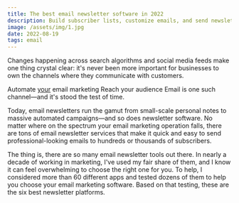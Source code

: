 ```yaml
---
title: The best email newsletter software in 2022
description: Build subscriber lists, customize emails, and send newsletters with these email newsletter platforms for your business.
image: /assets/img/1.jpg
date: 2022-08-19
tags: email
---
```

Changes happening across search algorithms and social media feeds make one thing crystal clear: it's never been more important for businesses to own the channels where they communicate with customers.

Automate [your](https://google.com) email marketing
Reach your audience
Email is one such channel—and it's stood the test of time.

Today, email newsletters run the gamut from small-scale personal notes to massive automated campaigns—and so does newsletter software. No matter where on the spectrum your email marketing operation falls, there are tons of email newsletter services that make it quick and easy to send professional-looking emails to hundreds or thousands of subscribers.

The thing is, there are so many email newsletter tools out there. In nearly a decade of working in marketing, I've used my fair share of them, and I know it can feel overwhelming to choose the right one for you. To help, I considered more than 60 different apps and tested dozens of them to help you choose your email marketing software. Based on that testing, these are the six best newsletter platforms.